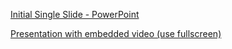 [Initial Single Slide - PowerPoint]( https://1drv.ms/p/s!Ag2Fdfbc5wy7gRT6XJaBjpKQj-LT?e=QSah9F)
[Presentation with embedded video (use fullscreen)](https://1drv.ms/p/s!Ag2Fdfbc5wy7gSA-Li0wm19iop6k?e=o5uKHF)